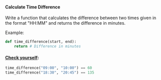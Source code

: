 #### Calculate Time Difference

Write a function that calculates the difference between two times given in the format "HH:MM" and returns the difference in minutes.

Example:
```python
def time_difference(start, end):
    return # Difference in minutes
```

#### <u>Check yourself</u>:
```python
time_difference("09:00", "10:00") == 60
time_difference("18:30", "20:45") == 135
```